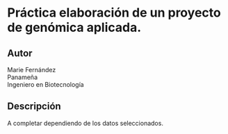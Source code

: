 # Práctica elaboración de un proyecto de genómica aplicada.

## Autor
Marie Fernández  
Panameña  
Ingeniero en Biotecnología  

## Descripción
A completar dependiendo de los datos seleccionados.
